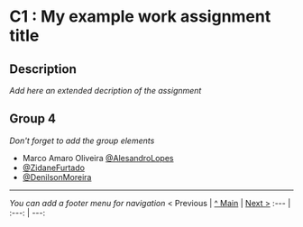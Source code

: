# C1 : My example work assignment title

## Description
_Add here an extended decription of the assignment_


## Group 4

_Don't forget to add the group elements_

* Marco Amaro Oliveira [@AlesandroLopes](https://github.com/alesandro0012)
* [@ZidaneFurtado](http://github.com/zidanefurtado1)
* [@DenilsonMoreira](http://github.com/kdenilsonmoreira)



---
_You can add a footer menu for navigation_ 
< Previous | [^ Main](../../../) | [Next >](c2.md)
:--- | :---: | ---: 
